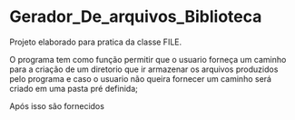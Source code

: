 # Gerador_De_arquivos_Biblioteca

Projeto elaborado para pratica da classe FILE.

O programa tem como função permitir que o usuario forneça um caminho para a criação de um diretorio que ir armazenar os arquivos produzidos pelo programa e caso o usuario não queira fornecer um caminho será criado em uma pasta pré definida;

Após isso são fornecidos
